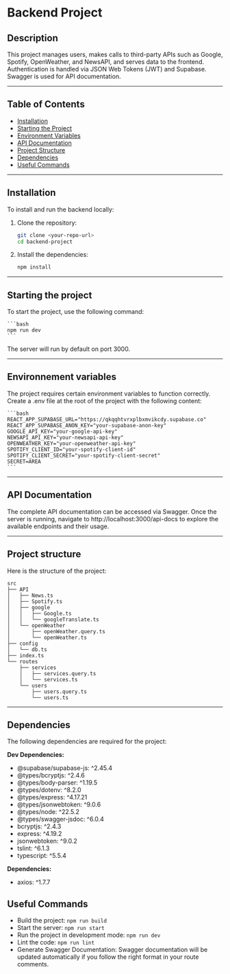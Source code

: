 # Backend Project

## Description

This project manages users, makes calls to third-party APIs such as Google, Spotify, OpenWeather, and NewsAPI, and serves data to the frontend. Authentication is handled via JSON Web Tokens (JWT) and Supabase. Swagger is used for API documentation.

---

## Table of Contents

-   [Installation](#installation)
-   [Starting the Project](#starting-the-project)
-   [Environment Variables](#environment-variables)
-   [API Documentation](#api-documentation)
-   [Project Structure](#project-structure)
-   [Dependencies](#dependencies)
-   [Useful Commands](#useful-commands)

---

## Installation

To install and run the backend locally:

1. Clone the repository:

    ```bash
    git clone <your-repo-url>
    cd backend-project
    ```

2. Install the dependencies:
    ```bash
    npm install
    ```

---

## Starting the project

To start the project, use the following command:

    ```bash
    npm run dev
    ```

The server will run by default on port 3000.

---

## Environnement variables

The project requires certain environment variables to function correctly. Create a .env file at the root of the project with the following content:

    ```bash
    REACT_APP_SUPABASE_URL="https://qkqqhtvrxplbxmvikcdy.supabase.co"
    REACT_APP_SUPABASE_ANON_KEY="your-supabase-anon-key"
    GOOGLE_API_KEY="your-google-api-key"
    NEWSAPI_API_KEY="your-newsapi-api-key"
    OPENWEATHER_KEY="your-openweather-api-key"
    SPOTIFY_CLIENT_ID="your-spotify-client-id"
    SPOTIFY_CLIENT_SECRET="your-spotify-client-secret"
    SECRET=AREA
    ```

---

## API Documentation

The complete API documentation can be accessed via Swagger. Once the server is running, navigate to http://localhost:3000/api-docs to explore the available endpoints and their usage.

---

## Project structure

Here is the structure of the project:

    src
    ├── API
    │   ├── News.ts
    │   ├── Spotify.ts
    │   ├── google
    │   │   ├── Google.ts
    │   │   └── googleTranslate.ts
    │   └── openWeather
    │       ├── openWeather.query.ts
    │       └── openWeather.ts
    ├── config
    │   └── db.ts
    ├── index.ts
    └── routes
        ├── services
        │   ├── services.query.ts
        │   └── services.ts
        └── users
            ├── users.query.ts
            └── users.ts

---

## Dependencies

The following dependencies are required for the project:

**Dev Dependencies:**

-   @supabase/supabase-js: ^2.45.4
-   @types/bcryptjs: ^2.4.6
-   @types/body-parser: ^1.19.5
-   @types/dotenv: ^8.2.0
-   @types/express: ^4.17.21
-   @types/jsonwebtoken: ^9.0.6
-   @types/node: ^22.5.2
-   @types/swagger-jsdoc: ^6.0.4
-   bcryptjs: ^2.4.3
-   express: ^4.19.2
-   jsonwebtoken: ^9.0.2
-   tslint: ^6.1.3
-   typescript: ^5.5.4

**Dependencies:**

-   axios: ^1.7.7

## Useful Commands

-   Build the project: `npm run build`
-   Start the server: `npm run start`
-   Run the project in development mode: `npm run dev`
-   Lint the code: `npm run lint`
-   Generate Swagger Documentation: Swagger documentation will be updated automatically if you follow the right format in your route comments.
